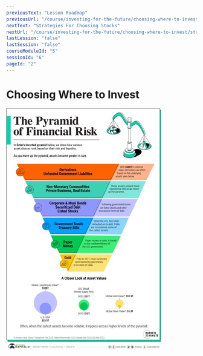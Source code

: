 ```yaml
---
previousText: "Lesson Roadmap"
previousUrl: "/course/investing-for-the-future/choosing-where-to-invest/roadmap"
nextText: "Strategies For Choosing Stocks"
nextUrl: "/course/investing-for-the-future/choosing-where-to-invest/strategies-for-choosing-stocks"
lastLession: "false"
lastSession: "false"
courseModuleId: "5"
sessionId: "6"
pageId: "2"
---
```



# Choosing Where to Invest

<sparkle-youtube src="https://www.youtube.com/watch?v=znRyjYlHruE"></sparkle-youtube>
<sparkle-youtube src="https://www.youtube.com/watch?v=fTOAsQR77B0"></sparkle-youtube>

<img src="./assets-and-risk.jpg" />
